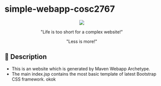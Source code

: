 # simple-webapp-cosc2767
<p align="center">
  <img src="https://i.imgur.com/0AkRiGb.png">
</p>

<p align="center">"Life is too short for a complex website!"</p>
<p align="center">"Less is more!"</p>


## 📖 Description

- This is an website which is generated by Maven Webapp Archetype.
- The main index.jsp contains the most basic template of latest Bootstrap CSS framework.
okok
